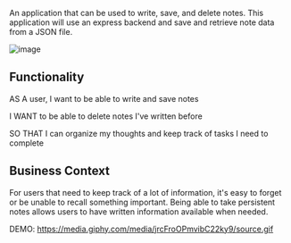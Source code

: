 An application that can be used to write, save, and delete notes. This application will use an express backend and save and retrieve note data from a JSON file.



![image](https://user-images.githubusercontent.com/59264835/84471382-38987500-ac53-11ea-81a9-e8d717033153.png)


## Functionality

AS A user, I want to be able to write and save notes

I WANT to be able to delete notes I've written before

SO THAT I can organize my thoughts and keep track of tasks I need to complete

## Business Context

For users that need to keep track of a lot of information, it's easy to forget or be unable to recall something important. Being able to take persistent notes allows users to have written information available when needed.

DEMO:
https://media.giphy.com/media/jrcFroOPmvibC22ky9/source.gif

